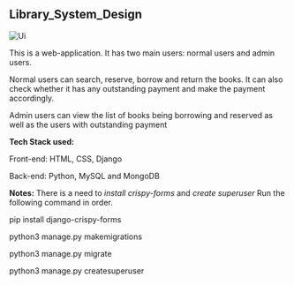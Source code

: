 ## Library_System_Design

![Ui](docs/images/User__Interface.png)

This is a web-application. It has two main users: normal users and admin users. 

Normal users can search, reserve, borrow and return the books. 
It can also check whether it has any outstanding payment and make the payment accordingly.

Admin users can view the list of books being borrowing and reserved as well as the users with outstanding payment


**Tech Stack used:**

Front-end: HTML, CSS, Django

Back-end: Python, MySQL and MongoDB



**Notes:** There is a need to *install crispy-forms* and *create superuser*
Run the following command in order.

pip install django-crispy-forms

python3 manage.py makemigrations

python3 manage.py migrate

python3 manage.py createsuperuser